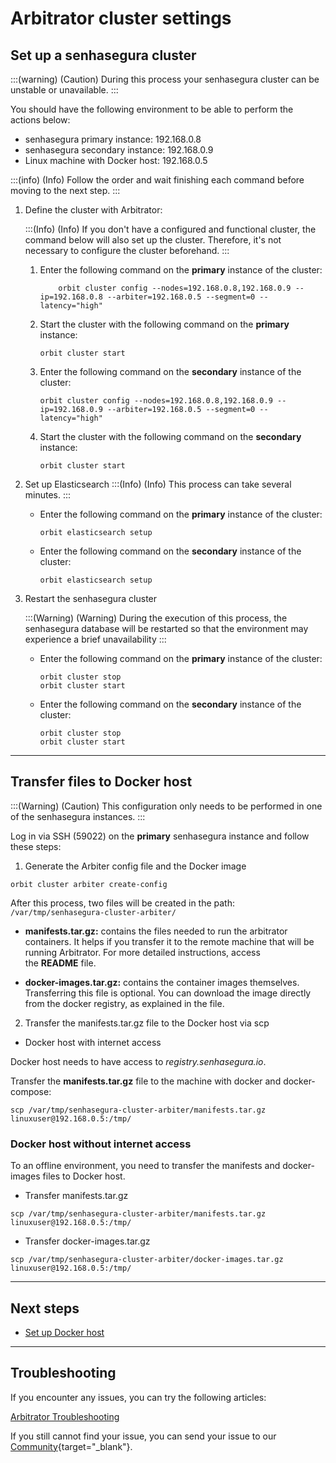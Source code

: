 # Arbitrator cluster settings

## Set up a senhasegura cluster

:::(warning) (Caution)
During this process your senhasegura cluster can be unstable or unavailable.
:::

You should have the following environment to be able to perform the actions below:
- senhasegura primary instance: 192.168.0.8
- senhasegura secondary instance: 192.168.0.9
- Linux machine with Docker host: 192.168.0.5

:::(info) (Info)
Follow the order and wait finishing each command before moving to the next step.
:::

1. Define the cluster with Arbitrator:

    :::(Info) (Info)
    If you don't have a configured and functional cluster, the command below will also set up the cluster. Therefore, it's not necessary to configure the cluster beforehand.
    :::

    1. Enter the following command on the **primary** instance of the cluster:

        ```
            orbit cluster config --nodes=192.168.0.8,192.168.0.9 --ip=192.168.0.8 --arbiter=192.168.0.5 --segment=0 --latency="high"
        ```

    1. Start the cluster with the following command on the **primary** instance:
        ```
        orbit cluster start
        ```

    2. Enter the following command on the **secondary** instance of the cluster:

        ```
        orbit cluster config --nodes=192.168.0.8,192.168.0.9 --ip=192.168.0.9 --arbiter=192.168.0.5 --segment=0 --latency="high"
        ```
    10. Start the cluster with the following command on the **secondary** instance:
        ```
        orbit cluster start
        ```
    
2. Set up Elasticsearch
    :::(Info) (Info)
    This process can take several minutes. 
    :::

    - Enter the following command on the **primary** instance of the cluster:
        ```
        orbit elasticsearch setup
        ```

    - Enter the following command on the **secondary** instance of the cluster:
        ```
        orbit elasticsearch setup
        ```
    
3. Restart the senhasegura cluster

    :::(Warning) (Warning)
    During the execution of this process, the senhasegura database will be restarted so that the environment may experience a brief unavailability
    :::

    - Enter the following command on the **primary** instance of the cluster:
        ```
        orbit cluster stop
        orbit cluster start
        ```

    - Enter the following command on the **secondary** instance of the cluster:
        ```
        orbit cluster stop
        orbit cluster start
        ```
    
---

## Transfer files to Docker host

:::(Warning) (Caution)
This configuration only needs to be performed in one of the senhasegura instances.
:::

Log in via SSH (59022) on the **primary** senhasegura instance and follow these steps:

1. Generate the Arbiter config file and the Docker image
```
orbit cluster arbiter create-config
```

After this process, two files will be created in the path: `/var/tmp/senhasegura-cluster-arbiter/`

- **manifests.tar.gz:** contains the files needed to run the arbitrator containers. It helps if you transfer it to the remote machine that will be running Arbitrator. For more detailed instructions, access the **README** file.

- **docker-images.tar.gz:** contains the container images themselves. Transferring this file is optional. You can download the image directly from the docker registry, as explained in the file.

2. Transfer the manifests.tar.gz file to the Docker host via scp

- Docker host with internet access

Docker host needs to have access to *registry.senhasegura.io*.

Transfer the **manifests.tar.gz** file to the machine with docker and docker-compose:
```
scp /var/tmp/senhasegura-cluster-arbiter/manifests.tar.gz linuxuser@192.168.0.5:/tmp/
```

### Docker host without internet access

To an offline environment, you need to transfer the manifests and docker-images files to Docker host.

- Transfer manifests.tar.gz
```
scp /var/tmp/senhasegura-cluster-arbiter/manifests.tar.gz linuxuser@192.168.0.5:/tmp/
```

- Transfer docker-images.tar.gz
```
scp /var/tmp/senhasegura-cluster-arbiter/docker-images.tar.gz linuxuser@192.168.0.5:/tmp/
```

---

## Next steps

- [Set up Docker host](/v3-33/docs/arbitrator-docker-settings)

---

## Troubleshooting

If you encounter any issues, you can try the following articles:

[Arbitrator Troubleshooting](/v3-33/docs/arbitrator-troubleshooting)

If you still cannot find your issue, you can send your issue to our [Community](https://community.senhasegura.io/?utm_source=HelpCenter&utm_medium=Article&utm_campaign=ArbitratorInstallation){target="_blank"}.